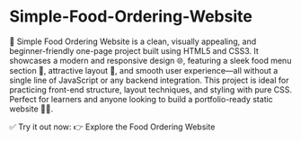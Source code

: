 # Simple-Food-Ordering-Website

🍔 Simple Food Ordering Website is a clean, visually appealing, and beginner-friendly one-page project built using HTML5 and CSS3. It showcases a modern and responsive design 🌐, featuring a sleek food menu section 🧾, attractive layout 🎨, and smooth user experience—all without a single line of JavaScript or any backend integration. This project is ideal for practicing front-end structure, layout techniques, and styling with pure CSS. Perfect for learners and anyone looking to build a portfolio-ready static website 🍕✨.

✅ Try it out now:
👉 Explore the Food Ordering Website

